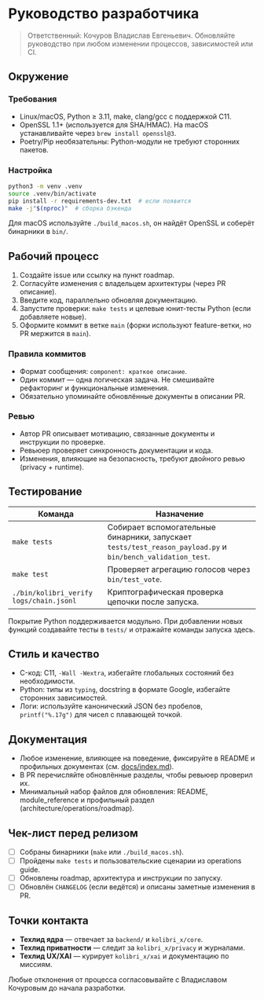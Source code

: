 # Руководство разработчика

> Ответственный: Кочуров Владислав Евгеньевич. Обновляйте руководство при
> любом изменении процессов, зависимостей или CI.

## Окружение

### Требования
- Linux/macOS, Python ≥ 3.11, make, clang/gcc с поддержкой C11.
- OpenSSL 1.1+ (используется для SHA/HMAC). На macOS устанавливайте через
  `brew install openssl@3`.
- Poetry/Pip необязательны: Python-модули не требуют сторонних пакетов.

### Настройка
```bash
python3 -m venv .venv
source .venv/bin/activate
pip install -r requirements-dev.txt  # если появится
make -j"$(nproc)"  # сборка бэкенда
```

Для macOS используйте `./build_macos.sh`, он найдёт OpenSSL и соберёт
бинарники в `bin/`.

## Рабочий процесс

1. Создайте issue или ссылку на пункт roadmap.
2. Согласуйте изменения с владельцем архитектуры (через PR описание).
3. Введите код, параллельно обновляя документацию.
4. Запустите проверки: `make tests` и целевые юнит-тесты Python (если
   добавляете новые).
5. Оформите коммит в ветке `main` (форки используют feature-ветки, но PR
   мержится в `main`).

### Правила коммитов

- Формат сообщения: `component: краткое описание`.
- Один коммит — одна логическая задача. Не смешивайте рефакторинг и
  функциональные изменения.
- Обязательно упоминайте обновлённые документы в описании PR.

### Ревью

- Автор PR описывает мотивацию, связанные документы и инструкции по
  проверке.
- Ревьюер проверяет синхронность документации и кода.
- Изменения, влияющие на безопасность, требуют двойного ревью (privacy +
  runtime).

## Тестирование

| Команда | Назначение |
| --- | --- |
| `make tests` | Собирает вспомогательные бинарники, запускает `tests/test_reason_payload.py` и `bin/bench_validation_test`. |
| `make test` | Проверяет агрегацию голосов через `bin/test_vote`. |
| `./bin/kolibri_verify logs/chain.jsonl` | Криптографическая проверка цепочки после запуска. |

Покрытие Python поддерживается модульно. При добавлении новых функций
создавайте тесты в `tests/` и отражайте команды запуска здесь.

## Стиль и качество

- C-код: C11, `-Wall -Wextra`, избегайте глобальных состояний без
  необходимости.
- Python: типы из `typing`, docstring в формате Google, избегайте
  сторонних зависимостей.
- Логи: используйте канонический JSON без пробелов, `printf("%.17g")` для
  чисел с плавающей точкой.

## Документация

- Любое изменение, влияющее на поведение, фиксируйте в README и профильных
  документах (см. [docs/index.md](index.md)).
- В PR перечисляйте обновлённые разделы, чтобы ревьюер проверил их.
- Минимальный набор файлов для обновления: README, module_reference и
  профильный раздел (architecture/operations/roadmap).

## Чек-лист перед релизом

- [ ] Собраны бинарники (`make` или `./build_macos.sh`).
- [ ] Пройдены `make tests` и пользовательские сценарии из operations guide.
- [ ] Обновлены roadmap, архитектура и инструкции по запуску.
- [ ] Обновлён `CHANGELOG` (если ведётся) и описаны заметные изменения в PR.

## Точки контакта

- **Техлид ядра** — отвечает за `backend/` и `kolibri_x/core`.
- **Техлид приватности** — следит за `kolibri_x/privacy` и журналами.
- **Техлид UX/XAI** — курирует `kolibri_x/xai` и документацию по миссиям.

Любые отклонения от процесса согласовывайте с Владиславом Кочуровым до
начала разработки.
